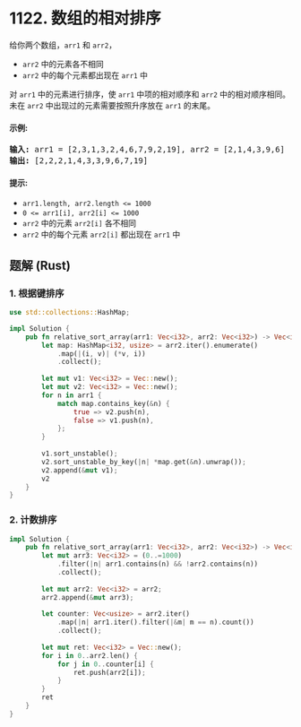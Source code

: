 # 1122. 数组的相对排序
给你两个数组，```arr1``` 和 ```arr2```，
* ```arr2``` 中的元素各不相同
* ```arr2``` 中的每个元素都出现在 ```arr1``` 中

对 ```arr1``` 中的元素进行排序，使 ```arr1``` 中项的相对顺序和 ```arr2``` 中的相对顺序相同。未在 ```arr2``` 中出现过的元素需要按照升序放在 ```arr1``` 的末尾。

#### 示例:
<pre>
<strong>输入:</strong> arr1 = [2,3,1,3,2,4,6,7,9,2,19], arr2 = [2,1,4,3,9,6]
<strong>输出:</strong> [2,2,2,1,4,3,3,9,6,7,19]
</pre>

#### 提示:
* ```arr1.length, arr2.length <= 1000```
* ```0 <= arr1[i], arr2[i] <= 1000```
* ```arr2``` 中的元素 ```arr2[i]``` 各不相同
* ```arr2``` 中的每个元素 ```arr2[i]``` 都出现在 ```arr1``` 中

## 题解 (Rust)

### 1. 根据键排序
```Rust
use std::collections::HashMap;

impl Solution {
    pub fn relative_sort_array(arr1: Vec<i32>, arr2: Vec<i32>) -> Vec<i32> {
        let map: HashMap<i32, usize> = arr2.iter().enumerate()
            .map(|(i, v)| (*v, i))
            .collect();
 
        let mut v1: Vec<i32> = Vec::new();
        let mut v2: Vec<i32> = Vec::new();
        for n in arr1 {
            match map.contains_key(&n) {
                true => v2.push(n),
                false => v1.push(n),
            };
        }
 
        v1.sort_unstable();
        v2.sort_unstable_by_key(|n| *map.get(&n).unwrap());
        v2.append(&mut v1);
        v2
    }
}
```

### 2. 计数排序
```Rust
impl Solution {
    pub fn relative_sort_array(arr1: Vec<i32>, arr2: Vec<i32>) -> Vec<i32> {
        let mut arr3: Vec<i32> = (0..=1000)
            .filter(|n| arr1.contains(n) && !arr2.contains(n))
            .collect();
 
        let mut arr2: Vec<i32> = arr2;
        arr2.append(&mut arr3);
 
        let counter: Vec<usize> = arr2.iter()
            .map(|n| arr1.iter().filter(|&m| m == n).count())
            .collect();
 
        let mut ret: Vec<i32> = Vec::new();
        for i in 0..arr2.len() {
            for j in 0..counter[i] {
                ret.push(arr2[i]);
            }
        }
        ret
    }
}
```
